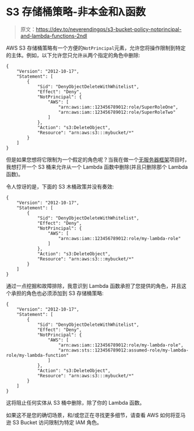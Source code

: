 # S3 存储桶策略-非本金和λ函数

> 原文：<https://dev.to/neverendingqs/s3-bucket-policy-notprincipal-and-lambda-functions-2ndl>

AWS S3 存储桶策略有一个方便的`NotPrincipal`元素，允许您将操作限制到特定的主体。例如，以下允许您只允许从两个指定的角色中删除:

```
{
    "Version": "2012-10-17",
    "Statement": [
        {
            "Sid": "DenyObjectDeleteWithWhitelist",
            "Effect": "Deny",
            "NotPrincipal": {
                "AWS": [
                    "arn:aws:iam::123456789012:role/SuperRoleOne",
                    "arn:aws:iam::123456789012:role/SuperRoleTwo"
                ]
            },
            "Action": "s3:DeleteObject",
            "Resource": "arn:aws:s3:::mybucket/*"
        }
    ]
} 
```

但是如果您想将它限制为一个假定的角色呢？当我在做一个[无服务器框架](https://serverless.com/framework/)项目时，我想打开一个 S3 桶来允许从一个 Lambda 函数中删除(并且只删除那个 Lambda 函数)。

令人惊讶的是，下面的 S3 木桶政策并没有奏效:

```
{
    "Version": "2012-10-17",
    "Statement": [
        {
            "Sid": "DenyObjectDeleteWithWhitelist",
            "Effect": "Deny",
            "NotPrincipal": {
                "AWS": [
                    "arn:aws:iam::123456789012:role/my-lambda-role"
                ]
            },
            "Action": "s3:DeleteObject",
            "Resource": "arn:aws:s3:::mybucket/*"
        }
    ]
} 
```

通过一点挖掘和故障排除，我意识到 Lambda 函数承担了您提供的角色，并且这个承担的角色也必须添加到 S3 存储桶策略:

```
{
    "Version": "2012-10-17",
    "Statement": [
        {
            "Sid": "DenyObjectDeleteWithWhitelist",
            "Effect": "Deny",
            "NotPrincipal": {
                "AWS": [
                    "arn:aws:iam::123456789012:role/my-lambda-role",
                    "arn:aws:sts::123456789012:assumed-role/my-lambda-role/my-lambda-function"
                ]
            },
            "Action": "s3:DeleteObject",
            "Resource": "arn:aws:s3:::mybucket/*"
        }
    ]
} 
```

这将阻止任何实体从 S3 桶中删除，除了你的 Lambda 函数。

如果这不是您的确切场景，和/或您正在寻找更多细节，请查看 AWS 如何将亚马逊 S3 Bucket 访问限制为特定 IAM 角色。